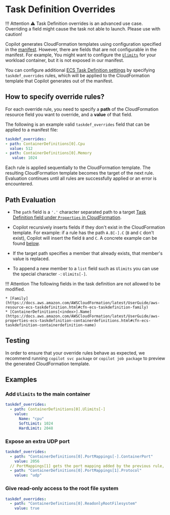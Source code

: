 # Task Definition Overrides

!!! Attention
    :warning: Task Definition overrides is an advanced use case. Overriding a field might cause the task not able to launch. Please use with caution!

Copilot generates CloudFormation templates using configuration specified in the [manifest](../manifest/overview.en.md). However, there are fields that are not configurable in the manifest. For example, You might want to configure the [`Ulimits`](https://docs.aws.amazon.com/AWSCloudFormation/latest/UserGuide/aws-properties-ecs-taskdefinition-containerdefinitions.html#cfn-ecs-taskdefinition-containerdefinition-ulimits) for your workload container, but it is not exposed in our manifest.

You can configure additional [ECS Task Definition settings](https://docs.aws.amazon.com/AWSCloudFormation/latest/UserGuide/aws-resource-ecs-taskdefinition.html) by specifying `taskdef_overrides` rules, which will be applied to the CloudFormation template that Copilot generates out of the manifest.

## How to specify override rules?
For each override rule, you need to specify a **path** of the CloudFormation resource field you want to override, and a **value** of that field.

The following is an example valid `taskdef_overrides` field that can be applied to a manifest file:

``` yaml
taskdef_overrides:
- path: ContainerDefinitions[0].Cpu
  value: 512
- path: ContainerDefinitions[0].Memory
   value: 1024
```

Each rule is applied sequentially to the CloudFormation template. The resulting CloudFormation template becomes the target of the next rule. Evaluation continues until all rules are successfully applied or an error is encountered.

## Path Evaluation

- The `path` field is a `'.'` character separated path to a target [Task Definition field under `Properties` in CloudFormation](https://docs.aws.amazon.com/AWSCloudFormation/latest/UserGuide/aws-resource-ecs-taskdefinition.html).

- Copilot recursively inserts fields if they don't exist in the CloudFormation template. For example: if a rule has the path `A.B[-].C` (`B` and `C` don't exist), Copilot will insert the field `B` and `C`. A concrete example can be found [below](#add-ulimits-to-the-main-container).

- If the target path specifies a member that already exists, that member's value is replaced.

- To append a new member to a `list` field such as `Ulimits` you can use the special character `-`: `Ulimits[-]`.

!!! Attention
    The following fields in the task definition are not allowed to be modified.

    * [Family](https://docs.aws.amazon.com/AWSCloudFormation/latest/UserGuide/aws-resource-ecs-taskdefinition.html#cfn-ecs-taskdefinition-family)
    * [ContainerDefinitions[<index>].Name](https://docs.aws.amazon.com/AWSCloudFormation/latest/UserGuide/aws-properties-ecs-taskdefinition-containerdefinitions.html#cfn-ecs-taskdefinition-containerdefinition-name)

## Testing

In order to ensure that your override rules behave as expected, we recommend running `copilot svc package` or `copilot job package` to preview the generated CloudFormation template.

## Examples

### Add `Ulimits` to the main container

``` yaml
taskdef_overrides:
  - path: ContainerDefinitions[0].Ulimits[-]
    value:
      Name: "cpu"
      SoftLimit: 1024
      HardLimit: 2048
```

### Expose an extra UDP port

``` yaml
taskdef_overrides:
  - path: "ContainerDefinitions[0].PortMappings[-].ContainerPort"
    value: 2056
  // PortMappings[1] gets the port mapping added by the previous rule, since by default Copilot creates a port mapping.
  - path: "ContainerDefinitions[0].PortMappings[1].Protocol"
    value: "udp"
```

### Give read-only access to the root file system

``` yaml
taskdef_overrides:
  - path: "ContainerDefinitions[0].ReadonlyRootFilesystem"
    value: true
```
